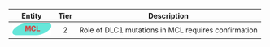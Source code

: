 |Entity|Tier|Description              |
|:----:|:----:|------------------------------|
|![MCL](images/icons/MCL_tier2.png) | 2 | Role of DLC1 mutations in MCL requires confirmation|
